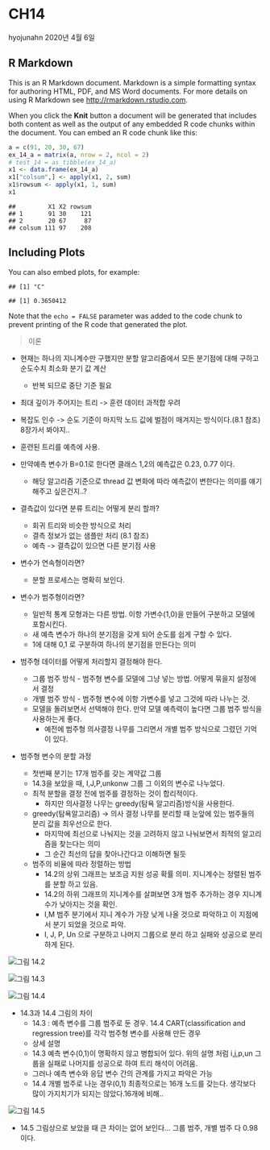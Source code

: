 CH14
================
hyojunahn
2020년 4월 6일

R Markdown
----------

This is an R Markdown document. Markdown is a simple formatting syntax for authoring HTML, PDF, and MS Word documents. For more details on using R Markdown see <http://rmarkdown.rstudio.com>.

When you click the **Knit** button a document will be generated that includes both content as well as the output of any embedded R code chunks within the document. You can embed an R code chunk like this:

``` r
a = c(91, 20, 30, 67)
ex_14_a = matrix(a, nrow = 2, ncol = 2)
# test_14 = as_tibble(ex_14_a)
x1 <- data.frame(ex_14_a)
x1["colsum",] <- apply(x1, 2, sum)
x1$rowsum <- apply(x1, 1, sum)
x1
```

    ##         X1 X2 rowsum
    ## 1       91 30    121
    ## 2       20 67     87
    ## colsum 111 97    208

Including Plots
---------------

You can also embed plots, for example:

    ## [1] "C"

    ## [1] 0.3650412

Note that the `echo = FALSE` parameter was added to the code chunk to prevent printing of the R code that generated the plot.

> 이론

-   현재는 하나의 지니계수만 구했지만 분할 알고리즘에서 모든 분기점에 대해 구하고 순도수치 최소화 분기 값 계산
    -   반복 되므로 중단 기준 필요
-   최대 깊이가 주어지는 트리 -&gt; 훈련 데이터 과적합 우려
-   복잡도 인수 -&gt; 순도 기준이 마지막 노드 값에 벌점이 매겨지는 방식이다.(8.1 참조) 8장가서 봐야지..

-   훈련된 트리를 예측에 사용.
-   만약예측 변수가 B=0.1로 한다면 클래스 1,2의 예측값은 0.23, 0.77 이다.
    -   해당 알고리즘 기준으로 thread 값 변화에 따라 예측값이 변한다는 의미를 얘기 해주고 싶은건지..?
-   결측값이 있다면 분류 트리는 어떻게 분리 할까?
    -   회귀 트리와 비슷한 방식으로 처리
    -   결측 정보가 없는 샘플만 처리 (8.1 참조)
    -   예측 -&gt; 결측값이 있으면 다른 분기점 사용
-   변수가 연속형이라면?
    -   분할 프로세스는 명확히 보인다.
-   변수가 범주형이라면?
    -   일반적 통계 모형과는 다른 방법. 이항 가변수(1,0)을 만들어 구분하고 모델에 포함시킨다.
    -   새 예측 변수가 하나의 분기점을 갖게 되어 순도를 쉽게 구할 수 있다.
    -   1에 대해 0,1 로 구분하여 하나의 분기점을 만든다는 의미
-   범주형 데이터를 어떻게 처리할지 결정해야 한다.
    -   그룹 범주 방식 - 범주형 변수를 모델에 그냥 넣는 방법. 어떻게 묶을지 설정에서 결정
    -   개별 범주 방식 - 범주형 변수에 이항 가변수를 넣고 그것에 따라 나누는 것.
    -   모델을 돌려보면서 선택해야 한다. 만약 모델 예측력이 높다면 그룹 범주 방식을 사용하는게 좋다.
        -   예전에 범주형 의사결정 나무를 그리면서 개별 범주 방식으로 그렸던 기억이 있다.
-   범주형 변수의 분할 과정
    -   첫번째 분기는 17개 범주를 갖는 계약값 그룹
    -   14.3을 보았을 때, I,J,P,unkonw 그룹 그 이외의 변수로 나누었다.
    -   최적 분할을 결정 전에 범주를 결정하는 것이 합리적이다.
        -   하지만 의사결정 나무는 greedy(탐욕 알고리즘)방식을 사용한다.
    -   greedy(탐욕알고리즘) -&gt; 의사 결정 나무를 분리할 때 눈앞에 있는 범주들의 분리 값을 최우선으로 한다.
        -   마지막에 최선으로 나눠지는 것을 고려하지 않고 나눠보면서 최적의 알고리즘을 찾는다는 의미
        -   그 순간 최선의 답을 찾아나간다고 이해하면 될듯
    -   범주의 비율에 따라 정렬하는 방법
        -   14.2의 상위 그래프는 보조금 지원 성공 확률 의미. 지니계수는 정렬된 범주를 분할 하고 있음.
        -   14.2의 하위 그래프의 지니계수를 살펴보면 3개 범주 추가하는 경우 지니계수가 낮아지는 것을 확인.
        -   I,M 범주 분기에서 지니 계수가 가장 낮게 나올 것으로 파악하고 이 지점에서 분기 되었을 것으로 파악.
        -   I, J, P, Un 으로 구분하고 나머지 그룹으로 분리 하고 실패와 성공으로 분리 하게 된다.

![그림 14.2](https://github.com/topepo/APM_Figures/blob/master/Chapter_14_Classification_Trees_and_Rule-Based_Models/Ch14Fig02.png?raw=true)

![그림 14.3](https://github.com/topepo/APM_Figures/blob/master/Chapter_14_Classification_Trees_and_Rule-Based_Models/Ch14Fig03.png?raw=true)

![그림 14.4](https://github.com/topepo/APM_Figures/blob/master/Chapter_14_Classification_Trees_and_Rule-Based_Models/Ch14Fig04.png?raw=true)

-   14.3과 14.4 그림의 차이
    -   14.3 : 예측 변수를 그룹 범주로 둔 경우. 14.4 CART(classification and regression tree)를 각각 범주형 변수를 사용해 만든 경우
    -   상세 설명
    -   14.3 예측 변수(0,1)이 명확하지 않고 병합되어 있다. 위의 설명 처럼 i,j,p,un 그룹을 실패로 나머지를 성공으로 하여 트리 해석이 어려움.
    -   그러나 예측 변수와 응답 변수 간의 관계를 가지고 파악은 가능
    -   14.4 개별 범주로 나눈 경우(0,1) 최종적으로는 16개 노드를 갖는다. 생각보다 많이 가지치기가 되지는 않았다.16개에 비해..

![그림 14.5](https://github.com/topepo/APM_Figures/blob/master/Chapter_14_Classification_Trees_and_Rule-Based_Models/Ch14Fig05.png?raw=true)

-   14.5 그림상으로 보았을 때 큰 차이는 없어 보인다... 그룹 범주, 개별 범주 다 0.98이다.
